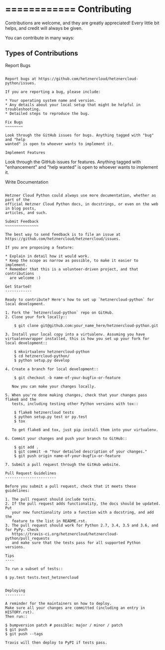============
Contributing
============

Contributions are welcome, and they are greatly appreciated! Every little bit
helps, and credit will always be given.

You can contribute in many ways:

Types of Contributions
----------------------

Report Bugs
~~~~~~~~~~~

Report bugs at https://github.com/hetznercloud/hetznercloud-python/issues.

If you are reporting a bug, please include:

* Your operating system name and version.
* Any details about your local setup that might be helpful in troubleshooting.
* Detailed steps to reproduce the bug.

Fix Bugs
~~~~~~~~

Look through the GitHub issues for bugs. Anything tagged with "bug" and "help
wanted" is open to whoever wants to implement it.

Implement Features
~~~~~~~~~~~~~~~~~~

Look through the GitHub issues for features. Anything tagged with "enhancement"
and "help wanted" is open to whoever wants to implement it.

Write Documentation
~~~~~~~~~~~~~~~~~~~

Hetzner Cloud Python could always use more documentation, whether as part of the
official Hetzner Cloud Python docs, in docstrings, or even on the web in blog posts,
articles, and such.

Submit Feedback
~~~~~~~~~~~~~~~

The best way to send feedback is to file an issue at https://github.com/hetznercloud/hetznercloud/issues.

If you are proposing a feature:

* Explain in detail how it would work.
* Keep the scope as narrow as possible, to make it easier to implement.
* Remember that this is a volunteer-driven project, and that contributions
  are welcome :)

Get Started!
------------

Ready to contribute? Here's how to set up `hetznercloud-python` for local development.

1. Fork the `hetznercloud-python` repo on GitHub.
2. Clone your fork locally::

    $ git clone git@github.com:your_name_here/hetznercloud-python.git

3. Install your local copy into a virtualenv. Assuming you have virtualenvwrapper installed, this is how you set up your fork for local development::

    $ mkvirtualenv hetznercloud-python
    $ cd hetznercloud-python/
    $ python setup.py develop

4. Create a branch for local development::

    $ git checkout -b name-of-your-bugfix-or-feature

   Now you can make your changes locally.

5. When you're done making changes, check that your changes pass flake8 and the
   tests, including testing other Python versions with tox::

    $ flake8 hetznercloud tests
    $ python setup.py test or py.test
    $ tox

   To get flake8 and tox, just pip install them into your virtualenv.

6. Commit your changes and push your branch to GitHub::

    $ git add .
    $ git commit -m "Your detailed description of your changes."
    $ git push origin name-of-your-bugfix-or-feature

7. Submit a pull request through the GitHub website.

Pull Request Guidelines
-----------------------

Before you submit a pull request, check that it meets these guidelines:

1. The pull request should include tests.
2. If the pull request adds functionality, the docs should be updated. Put
   your new functionality into a function with a docstring, and add the
   feature to the list in README.rst.
3. The pull request should work for Python 2.7, 3.4, 3.5 and 3.6, and for PyPy. Check
   https://travis-ci.org/hetznercloud/hetznercloud-python/pull_requests
   and make sure that the tests pass for all supported Python versions.

Tips
----

To run a subset of tests::

$ py.test tests.test_hetznercloud


Deploying
---------

A reminder for the maintainers on how to deploy.
Make sure all your changes are committed (including an entry in HISTORY.rst).
Then run::

$ bumpversion patch # possible: major / minor / patch
$ git push
$ git push --tags

Travis will then deploy to PyPI if tests pass.
